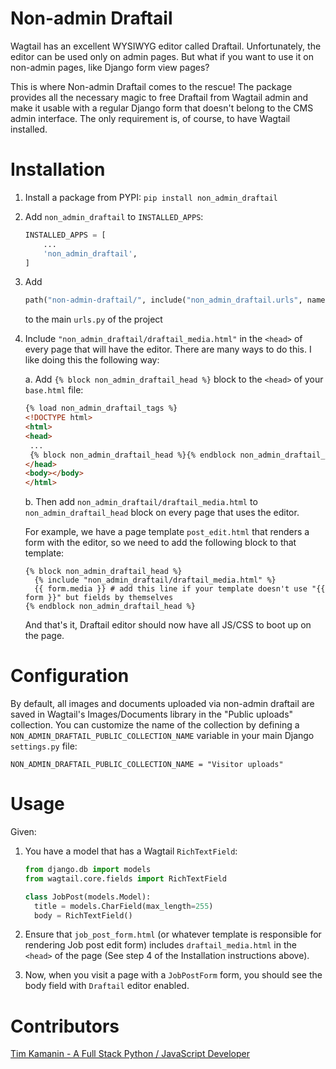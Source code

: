 # Non-admin Draftail

Wagtail has an excellent WYSIWYG editor called Draftail. Unfortunately, the editor can be used only on admin pages. But what if you want to use it on non-admin pages, like Django form view pages?

This is where Non-admin Draftail comes to the rescue! The package provides all the necessary magic to free Draftail from Wagtail admin and make it usable with a regular Django form that doesn't belong to the CMS admin interface. The only requirement is, of course, to have Wagtail installed.

# Installation

1. Install a package from PYPI: `pip install non_admin_draftail`
2. Add `non_admin_draftail` to `INSTALLED_APPS`:
    ```python
    INSTALLED_APPS = [
        ...
        'non_admin_draftail',
    ]
    ```
3. Add
    ```python
    path("non-admin-draftail/", include("non_admin_draftail.urls", namespace="non_admin_draftail")),
    ```
    to the main `urls.py` of the project
4. Include `"non_admin_draftail/draftail_media.html"` in the `<head>` of every page that will have the editor.
There are many ways to do this. I like doing this the following way:

    a. Add `{% block non_admin_draftail_head %}` block to the `<head>` of your `base.html` file:

    ```html
    {% load non_admin_draftail_tags %}
    <!DOCTYPE html>
    <html>
    <head>
     ...
     {% block non_admin_draftail_head %}{% endblock non_admin_draftail_head %}
    </head>
    <body></body>
    </html>
    ```

    b. Then add `non_admin_draftail/draftail_media.html` to `non_admin_draftail_head` block on
    every page that uses the editor.

    For example, we have a page template `post_edit.html` that renders a form
    with the editor, so we need to add the following block to that template:
    ```
    {% block non_admin_draftail_head %}
      {% include "non_admin_draftail/draftail_media.html" %}
      {{ form.media }} # add this line if your template doesn't use "{{ form }}" but fields by themselves
    {% endblock non_admin_draftail_head %}
    ```
    And that's it, Draftail editor should now have all JS/CSS to boot up on the page.

# Configuration

By default, all images and documents uploaded via non-admin draftail are saved in Wagtail's Images/Documents library in the "Public uploads" collection. You can customize the name of the collection by defining a `NON_ADMIN_DRAFTAIL_PUBLIC_COLLECTION_NAME` variable in your main Django `settings.py` file:

```
NON_ADMIN_DRAFTAIL_PUBLIC_COLLECTION_NAME = "Visitor uploads"
```

# Usage
Given:

1. You have a model that has a Wagtail `RichTextField`:
    ```python
    from django.db import models
    from wagtail.core.fields import RichTextField

    class JobPost(models.Model):
      title = models.CharField(max_length=255)
      body = RichTextField()
    ```

2. Ensure that `job_post_form.html` (or whatever template is responsible for rendering Job post edit form) includes `draftail_media.html` in the `<head>` of the page (See step 4 of the Installation instructions above).

3. Now, when you visit a page with a `JobPostForm` form, you should see
the body field with `Draftail` editor enabled.

# Contributors
[Tim Kamanin - A Full Stack Python / JavaScript Developer](https://timonweb.com)
